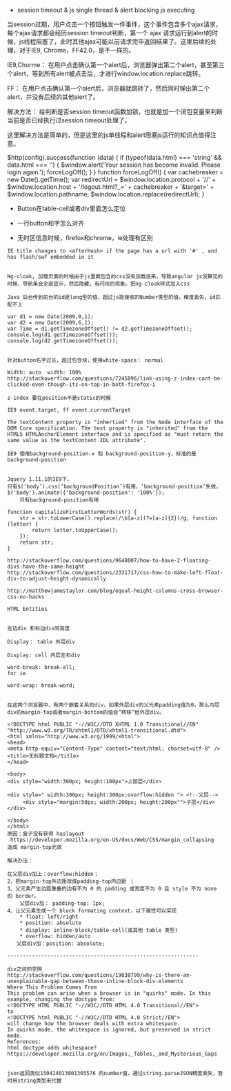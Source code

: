 * session timeout & js single thread & alert blocking js executing


当session过期，用户点击一个按钮触发一件事件，这个事件包含多个ajax请求，每个ajax请求都会经历session timeout判断，第一个
ajax 请求运行到alert的时候，js线程阻塞了，此时其他ajax可能以前请求完毕返回结果了。这里后续的处理，对于IE9, Chrome，FF42.0，是不一样的。

IE9,Chorme： 在用户点击确认第一个alert后，浏览器弹出第二个alert，甚至第三个alert，等到所有alert被点击后，才进行window.location.replace跳转。

FF： 在用户点击确认第一个alert后，浏览器就跳转了，然后同时弹出第二个alert，并没有后续的其他alert了。

解决方法： 给判断是否session timeout函数加锁，也就是加一个闭包变量来判断当前是否已经执行过session timeout处理了。

这里解决方法是简单的，但是这里的js单线程和alert阻塞js运行的知识点值得注意。

$http(config).success(function (data) {
            if (typeof(data.html) === 'string' && data.html === '') {
                $window.alert('Your session has become invalid. Please login again.');
                forceLogOff();
            }
        }
    function forceLogOff() {
        var cachebreaker = new Date().getTime();
        var redirectUrl = $window.location.protocol + '//' + $window.location.host + '/logout.html?_=' + cachebreaker + '&target=' + $window.location.pathname;
        $window.location.replace(redirectUrl);
    }


* Button在table-cell或者div里面怎么定位
* 一行button和字怎么对齐

* 无时区信息时候，firefox和chrome，ie处理有区别

```
IE title changes to <afterHash> if the page has a url with '#' , and has flash/swf embedded in it


Ng-cloak, 加载页面的时候由于js里面包含的css没有加载进来，导致angular js没算完的时候，导航条会全部显示，然后隐藏，有闪烁的现象。把ng-cloak样式加入css

Java 后台传到前台的id是long型的值，超过js能接收的Number类型的值，精度丢失，id匹配不上

var d1 = new Date(2009,0,1);
var d2 = new Date(2009,6,1);
var Time = d1.getTimezoneOffset() != d2.getTimezoneOffset();
console.log(d1.getTimezoneOffset());
console.log(d2.getTimezoneOffset());


```

```
针对button名字过长，超过包含块，使用white-space： normal

Width: auto  width: 100%
http://stackoverflow.com/questions/7245896/link-using-z-index-cant-be-clicked-even-though-its-on-top-in-both-firefox-i

z-index 要在position不是static的时候

IE9 event.target, ff event.currentTarget

The textContent property is "inhertied" from the Node interface of the DOM Core specification. The text property is "inherited" from the HTML5 HTMLAnchorElement interface and is specified as "must return the same value as the textContent IDL attribute".

IE9 使用background-position-x 和 background-position-y，标准的是background-position 


```

```
Jquery 1.11.1的IE9下，
只有$(‘body’).css(‘backgroundPosition’)有用，‘background-position’失效，
$('body').animate({'background-position': '100%'});
	只有background-position有用

function capitalizeFirstLetterWords(str) {
    str = str.toLowerCase().replace(/\b[a-z](?=[a-z]{2})/g, function (letter) {
        return letter.toUpperCase();
    });
    return str;
}

http://stackoverflow.com/questions/9648007/how-to-have-2-floating-divs-have-the-same-height
http://stackoverflow.com/questions/2331717/css-how-to-make-left-float-div-to-adjust-height-dynamically

http://matthewjamestaylor.com/blog/equal-height-columns-cross-browser-css-no-hacks

HTML Entities


左边div 和右边div同高度

Display： table 外层div

Display: cell 内层左右div

```

```
word-break: break-all; 
for ie

word-wrap: break-word;


在这两个浏览器中，有两个嵌套关系的div，如果外层div的父元素padding值为0，那么内层div的margin-top或者margin-bottom的值会“转移”给外层div。

<!DOCTYPE html PUBLIC "-//W3C//DTD XHTML 1.0 Transitional//EN" "http://www.w3.org/TR/xhtml1/DTD/xhtml1-transitional.dtd">
<html xmlns="http://www.w3.org/1999/xhtml">
<head>
<meta http-equiv="Content-Type" content="text/html; charset=utf-8" />
<title>无标题文档</title>
</head>

<body>
<div style="width:300px; height:100px">上部层</div>

<div style=" width:300px; height:300px;overflow:hidden "> <!--父层-->
     <div style="margin:50px; width:200px; height:200px"">子层</div>
</div>

</body>
</html>
原因：盒子没有获得 haslayout 
 https://developer.mozilla.org/en-US/docs/Web/CSS/margin_collapsing
造成 margin-top无效
 
解决办法：
```

```
在父层div加上：overflow:hidden；
2、把margin-top外边距改成padding-top内边距 ；
3、父元素产生边距重叠的边有不为 0 的 padding 或宽度不为 0 且 style 不为 none 的 border。
    父层div加： padding-top: 1px;
4、让父元素生成一个 block formating context，以下属性可以实现
    * float: left/right
    * position: absolute
    * display: inline-block/table-cell(或其他 table 类型)
    * overflow: hidden/auto
   父层div加：position: absolute;

--------------------------------------------------------------

div之间的空隙
http://stackoverflow.com/questions/19038799/why-is-there-an-unexplainable-gap-between-these-inline-block-div-elements
Where This Problem Comes From
This problem can arise when a browser is in "quirks" mode. In this example, changing the doctype from:
<!DOCTYPE HTML PUBLIC "-//W3C//DTD HTML 4.0 Transitional//EN">
to 
<!DOCTYPE html PUBLIC "-//W3C//DTD HTML 4.0 Strict//EN">
will change how the browser deals with extra whitespace.
In quirks mode, the whitespace is ignored, but preserved in strict mode.
References:
html doctype adds whitespace?
https://developer.mozilla.org/en/Images,_Tables,_and_Mysterious_Gaps 


json返回类似150414013801365576 的number值，通过string.parseJSON精度丢失，暂时用string类型来代替

```
